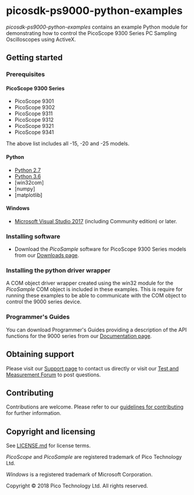 # picosdk-ps9000-python-examples

*picosdk-ps9000-python-examples* contains an example Python module for demonstrating how to control the PicoScope 9300 Series PC Sampling Oscilloscopes using ActiveX.

## Getting started

### Prerequisites

#### PicoScope 9300 Series

* PicoScope 9301
* PicoScope 9302 
* PicoScope 9311 
* PicoScope 9312 
* PicoScope 9321 
* PicoScope 9341

The above list includes all -15, -20 and -25 models.

#### Python
* [Python 2.7](https://www.python.org/download/releases/2.7/) 
* [Python 3.6](https://www.python.org/download/releases/3.6/) 
* [win32com]
* [numpy]
* [matplotlib]

#### Windows

* [Microsoft Visual Studio 2017](https://www.visualstudio.com/) (including Community edition) or later.  

### Installing software

* Download the *PicoSample* software for PicoScope 9300 Series models from our [Downloads page](https://www.picotech.com/downloads).

### Installing the python driver wrapper

A COM object driver wrapper created using the win32 module for the *PicoSample* COM object is included in these examples.
This is require for running these examples to be able to communicate with the COM object to control the 9000 series device.

### Programmer's Guides

You can download Programmer's Guides providing a description of the API functions for the 9000 series from our [Documentation page](https://www.picotech.com/library/documentation).

## Obtaining support

Please visit our [Support page](https://www.picotech.com/tech-support) to contact us directly or visit our [Test and Measurement Forum](https://www.picotech.com/support/forum17.html) to post questions.

## Contributing

Contributions are welcome. Please refer to our [guidelines for contributing](.github/CONTRIBUTING.md) for further information.

## Copyright and licensing

See [LICENSE.md](LICENSE.md) for license terms. 

*PicoScope* and *PicoSample* are registered trademark of Pico Technology Ltd. 

*Windows* is a registered trademark of Microsoft Corporation. 

Copyright © 2018 Pico Technology Ltd. All rights reserved. 
